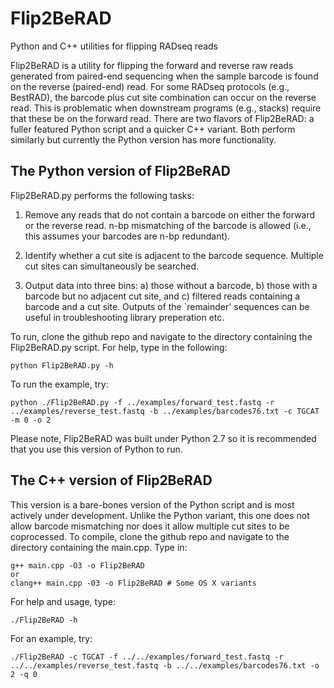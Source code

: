 # Flip2BeRAD
Python and C++ utilities for flipping RADseq reads

Flip2BeRAD is a utility for flipping the forward and reverse raw
reads generated from paired-end sequencing when the sample barcode is
found on the reverse (paired-end) read. For some RADseq protocols
(e.g., BestRAD), the barcode plus cut site combination can 
occur on the reverse read. This is problematic when downstream programs
(e.g., stacks) require that these be on the forward read. There are two
flavors of Flip2BeRAD: a fuller featured Python script and a quicker C++
variant. Both perform similarly but currently the Python version has 
more functionality. 


## The Python version of Flip2BeRAD

Flip2BeRAD.py performs the following tasks: 

1. Remove any reads that do not contain a barcode on either the forward
or the reverse read. n-bp mismatching of the barcode is allowed (i.e., 
this assumes your barcodes are n-bp redundant). 

2. Identify whether a cut site is adjacent to the barcode sequence. 
Multiple cut sites can simultaneously be searched. 

3. Output data into three bins: a) those without a barcode, b) those
with a barcode but no adjacent cut site, and c) filtered reads containing
a barcode and a cut site. Outputs of the `remainder' sequences can be useful in troubleshooting library preperation etc.

To run, clone the github repo and navigate to the directory containing the Flip2BeRAD.py script. 
For help, type in the following:
``` 
python Flip2BeRAD.py -h
```

To run the example, try:
```
python ./Flip2BeRAD.py -f ../examples/forward_test.fastq -r ../examples/reverse_test.fastq -b ../examples/barcodes76.txt -c TGCAT -m 0 -o 2

```

Please note, Flip2BeRAD was built under Python 2.7 so it is recommended
that you use this version of Python to run. 


## The C++ version of Flip2BeRAD

This version is a bare-bones version of the Python script and is most actively under development. Unlike the Python variant, this one does not allow barcode mismatching nor does it allow multiple cut sites to be coprocessed. To compile, clone the github repo and navigate to the directory containing the main.cpp. 
Type in:

```
g++ main.cpp -O3 -o Flip2BeRAD
or
clang++ main.cpp -03 -o Flip2BeRAD # Some OS X variants
```

For help and usage, type:
```
./Flip2BeRAD -h

```
For an example, try:

```
./Flip2BeRAD -c TGCAT -f ../../examples/forward_test.fastq -r ../../examples/reverse_test.fastq -b ../../examples/barcodes76.txt -o 2 -q 0
```




